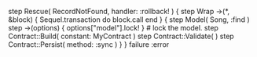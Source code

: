 step Rescue( RecordNotFound, handler: :rollback! ) {
    step Wrap ->(*, &block) { Sequel.transaction do block.call end } {
      step Model( Song, :find )
      step ->(options) { options["model"].lock! } # lock the model.
      step Contract::Build( constant: MyContract )
      step Contract::Validate( )
      step Contract::Persist( method: :sync )
    }
  }
  failure :error
